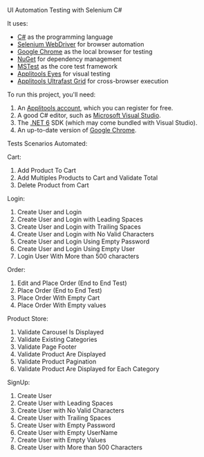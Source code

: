 UI Automation Testing with Selenium C#


It uses:

* [C#](https://learn.microsoft.com/en-us/dotnet/csharp/) as the programming language
* [Selenium WebDriver](https://www.selenium.dev/) for browser automation
* [Google Chrome](https://www.google.com/chrome/downloads/) as the local browser for testing
* [NuGet](https://www.nuget.org/) for dependency management
* [MSTest](https://learn.microsoft.com/en-us/dotnet/core/testing/unit-testing-with-mstest) as the core test framework
* [Applitools Eyes](https://applitools.com/platform/eyes/) for visual testing
* [Applitools Ultrafast Grid](https://applitools.com/platform/ultrafast-grid/) for cross-browser execution


To run this project, you'll need:

1. An [Applitools account](https://auth.applitools.com/users/register), which you can register for free.
2. A good C# editor, such as [Microsoft Visual Studio](https://visualstudio.microsoft.com/).
3. The [.NET 6](https://dotnet.microsoft.com/en-us/download/dotnet/7.0) SDK (which may come bundled with Visual Studio).
4. An up-to-date version of [Google Chrome](https://www.google.com/chrome/downloads/).

Tests Scenarios Automated:

Cart:

1. Add Product To Cart
2. Add Multiples Products to Cart and Validate Total
3. Delete Product from Cart

Login:

1. Create User and Login
2. Create User and Login with Leading Spaces
3. Create User and Login with Trailing Spaces
4. Create User and Login with No Valid Characters
5. Create User and Login Using Empty Password
6. Create User and Login Using Empty User
7. Login User With More than 500 characters

Order:

1. Edit and Place Order (End to End Test)
2. Place Order (End to End Test)
3. Place Order With Empty Cart
4. Place Order With Empty values

Product Store:

1. Validate Carousel Is Displayed
2. Validate Existing Categories
3. Validate Page Footer
4. Validate Product Are Displayed
5. Validate Product Pagination
6. Validate Product Are Displayed for Each Category

SignUp:

1. Create User
2. Create User with Leading Spaces
3. Create User with No Valid Characters
4. Create User with Trailing Spaces
5. Create User with Empty Password
6. Create User with Empty UserName
7. Create User with Empty Values
8. Create User with More than 500 Characters
